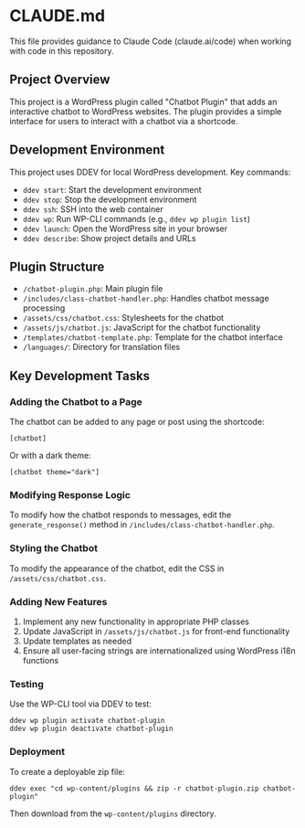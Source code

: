 # CLAUDE.md

This file provides guidance to Claude Code (claude.ai/code) when working with code in this repository.

## Project Overview

This project is a WordPress plugin called "Chatbot Plugin" that adds an interactive chatbot to WordPress websites. The plugin provides a simple interface for users to interact with a chatbot via a shortcode.

## Development Environment

This project uses DDEV for local WordPress development. Key commands:

- `ddev start`: Start the development environment
- `ddev stop`: Stop the development environment
- `ddev ssh`: SSH into the web container
- `ddev wp`: Run WP-CLI commands (e.g., `ddev wp plugin list`)
- `ddev launch`: Open the WordPress site in your browser
- `ddev describe`: Show project details and URLs

## Plugin Structure

- `/chatbot-plugin.php`: Main plugin file
- `/includes/class-chatbot-handler.php`: Handles chatbot message processing
- `/assets/css/chatbot.css`: Stylesheets for the chatbot
- `/assets/js/chatbot.js`: JavaScript for the chatbot functionality
- `/templates/chatbot-template.php`: Template for the chatbot interface
- `/languages/`: Directory for translation files

## Key Development Tasks

### Adding the Chatbot to a Page

The chatbot can be added to any page or post using the shortcode:
```
[chatbot]
```

Or with a dark theme:
```
[chatbot theme="dark"]
```

### Modifying Response Logic

To modify how the chatbot responds to messages, edit the `generate_response()` method in `/includes/class-chatbot-handler.php`.

### Styling the Chatbot

To modify the appearance of the chatbot, edit the CSS in `/assets/css/chatbot.css`.

### Adding New Features

1. Implement any new functionality in appropriate PHP classes
2. Update JavaScript in `/assets/js/chatbot.js` for front-end functionality
3. Update templates as needed
4. Ensure all user-facing strings are internationalized using WordPress i18n functions

### Testing

Use the WP-CLI tool via DDEV to test:
```
ddev wp plugin activate chatbot-plugin
ddev wp plugin deactivate chatbot-plugin
```

### Deployment

To create a deployable zip file:
```
ddev exec "cd wp-content/plugins && zip -r chatbot-plugin.zip chatbot-plugin"
```

Then download from the `wp-content/plugins` directory.